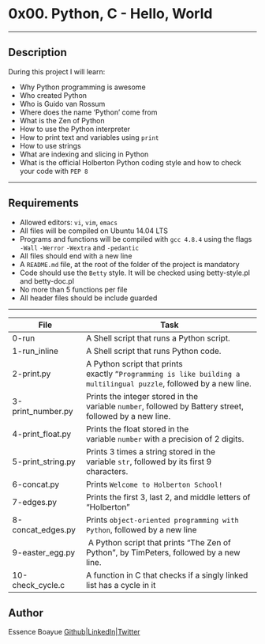 # 0x00. Python, C - Hello, World
---
## Description

During this project I will learn:
- Why Python programming is awesome
- Who created Python
- Who is Guido van Rossum
- Where does the name ‘Python’ come from
- What is the Zen of Python
- How to use the Python interpreter
- How to print text and variables using `print`
- How to use strings
- What are indexing and slicing in Python
- What is the official Holberton Python coding style and how to check your code with `PEP 8`


---
## Requirements

- Allowed editors: `vi`, `vim`, `emacs`
- All files will be compiled on Ubuntu 14.04 LTS
- Programs and functions will be compiled with `gcc 4.8.4` using the flags `-Wall` `-Werror` `-Wextra` and `-pedantic`
- All files should end with a new line
- A `README.md` file, at the root of the folder of the project is mandatory
- Code should use the `Betty` style. It will be checked using betty-style.pl and betty-doc.pl
- No more than 5 functions per file
- All header files should be include guarded

---
File|Task
---|---
0-run| A Shell script that runs a Python script.
1-run_inline| A Shell script that runs Python code.
2-print.py | A Python script that prints exactly `”Programming is like building a multilingual puzzle`, followed by a new line.
3-print_number.py | Prints the integer stored in the variable `number`, followed by Battery street, followed by a new line.
4-print_float.py | Prints the float stored in the variable `number` with a precision of 2 digits.
5-print_string.py | Prints 3 times a string stored in the variable `str`, followed by its first 9 characters.
6-concat.py | Prints `Welcome to Holberton School!`
7-edges.py | Prints the first 3, last 2, and middle letters of “Holberton”
8-concat_edges.py | Prints `object-oriented programming with Python`, followed by a new line
9-easter_egg.py |  A Python script that prints “The Zen of Python”, by TimPeters, followed by a new line.
10-check_cycle.c | A function in C that checks if a singly linked list has a cycle in it

## Author
Essence Boayue [Github](https://github.com/eboayue)|[LinkedIn](https://www.linkedin.com/in/essenceboayue/)|[Twitter](https://twitter.com/girlsaregeeks2)
